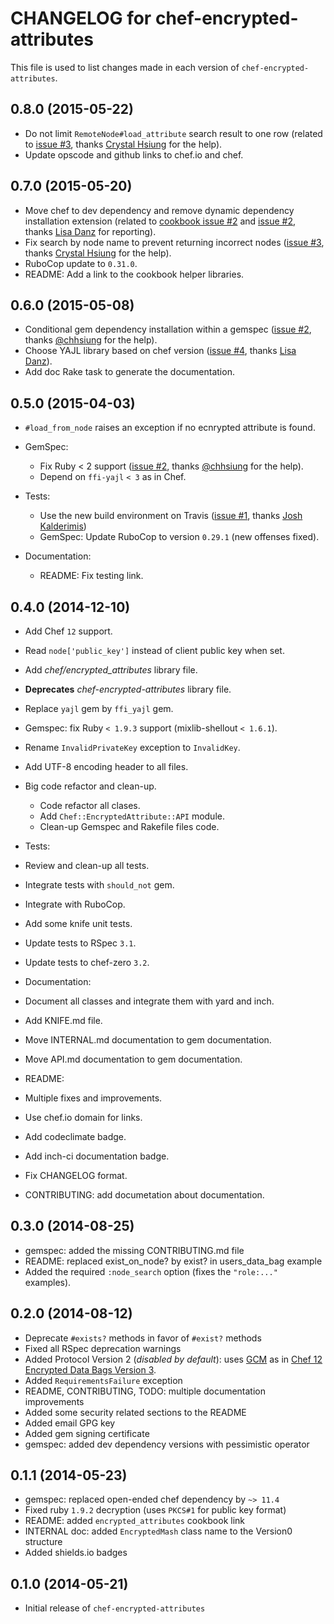# CHANGELOG for chef-encrypted-attributes

This file is used to list changes made in each version of `chef-encrypted-attributes`.

## 0.8.0 (2015-05-22)

* Do not limit `RemoteNode#load_attribute` search result to one row (related to [issue #3](https://github.com/zuazo/chef-encrypted-attributes/pull/3), thanks [Crystal Hsiung](https://github.com/chhsiung) for the help).
* Update opscode and github links to chef.io and chef.

## 0.7.0 (2015-05-20)

* Move chef to dev dependency and remove dynamic dependency installation extension (related to [cookbook issue #2](https://github.com/zuazo/encrypted_attributes-cookbook/pull/2#issuecomment-101454221) and [issue #2](https://github.com/zuazo/chef-encrypted-attributes/pull/2), thanks [Lisa Danz](https://github.com/ldanz) for reporting).
* Fix search by node name to prevent returning incorrect nodes ([issue #3](https://github.com/zuazo/chef-encrypted-attributes/pull/3), thanks [Crystal Hsiung](https://github.com/chhsiung) for the help).
* RuboCop update to `0.31.0`.
* README: Add a link to the cookbook helper libraries.

## 0.6.0 (2015-05-08)

* Conditional gem dependency installation within a gemspec ([issue #2](https://github.com/zuazo/chef-encrypted-attributes/pull/2), thanks [@chhsiung](https://github.com/chhsiung) for the help).
* Choose YAJL library based on chef version ([issue #4](https://github.com/zuazo/chef-encrypted-attributes/pull/4), thanks [Lisa Danz](https://github.com/ldanz)).
* Add doc Rake task to generate the documentation.

## 0.5.0 (2015-04-03)

* `#load_from_node` raises an exception if no ecnrypted attribute is found.
* GemSpec:
  * Fix Ruby < 2 support ([issue #2](https://github.com/zuazo/chef-encrypted-attributes/pull/2), thanks [@chhsiung](https://github.com/chhsiung) for the help).
  * Depend on `ffi-yajl` `< 3` as in Chef.

* Tests:
  * Use the new build environment on Travis ([issue #1](https://github.com/zuazo/chef-encrypted-attributes/pull/1), thanks [Josh Kalderimis](https://github.com/joshk))
  * GemSpec: Update RuboCop to version `0.29.1` (new offenses fixed).

* Documentation:
  * README: Fix testing link.

## 0.4.0 (2014-12-10)

* Add Chef `12` support.
* Read `node['public_key']` instead of client public key when set.
* Add *chef/encrypted_attributes* library file.
 * **Deprecates** *chef-encrypted-attributes* library file.
* Replace `yajl` gem by `ffi_yajl` gem.
* Gemspec: fix Ruby `< 1.9.3` support (mixlib-shellout `< 1.6.1`).
* Rename `InvalidPrivateKey` exception to `InvalidKey`.
* Add UTF-8 encoding header to all files.
* Big code refactor and clean-up.
  * Code refactor all clases.
  * Add `Chef::EncryptedAttribute::API` module.
  * Clean-up Gemspec and Rakefile files code.

* Tests:
 * Review and clean-up all tests.
 * Integrate tests with `should_not` gem.
 * Integrate with RuboCop.
 * Add some knife unit tests.
 * Update tests to RSpec `3.1`.
 * Update tests to chef-zero `3.2`.

* Documentation:
 * Document all classes and integrate them with yard and inch.
 * Add KNIFE.md file.
 * Move INTERNAL.md documentation to gem documentation.
 * Move API.md documentation to gem documentation.
 * README:
  * Multiple fixes and improvements.
  * Use chef.io domain for links.
  * Add codeclimate badge.
  * Add inch-ci documentation badge.
 * Fix CHANGELOG format.
 * CONTRIBUTING: add documetation about documentation.

## 0.3.0 (2014-08-25)

* gemspec: added the missing CONTRIBUTING.md file
* README: replaced exist_on_node? by exist? in users_data_bag example
* Added the required `:node_search` option (fixes the `"role:..."` examples).

## 0.2.0 (2014-08-12)

* Deprecate `#exists?` methods in favor of `#exist?` methods
* Fixed all RSpec deprecation warnings
* Added Protocol Version 2 (*disabled by default*): uses [GCM](http://en.wikipedia.org/wiki/Galois/Counter_Mode) as in [Chef 12 Encrypted Data Bags Version 3](https://github.com/chef/chef/pull/1591).
 * Added `RequirementsFailure` exception
* README, CONTRIBUTING, TODO: multiple documentation improvements
 * Added some security related sections to the README
* Added email GPG key
* Added gem signing certificate
* gemspec: added dev dependency versions with pessimistic operator

## 0.1.1 (2014-05-23)

* gemspec: replaced open-ended chef dependency by `~> 11.4`
* Fixed ruby `1.9.2` decryption (uses `PKCS#1` for public key format)
* README: added `encrypted_attributes` cookbook link
* INTERNAL doc: added `EncryptedMash` class name to the Version0 structure
* Added shields.io badges

## 0.1.0 (2014-05-21)

* Initial release of `chef-encrypted-attributes`
